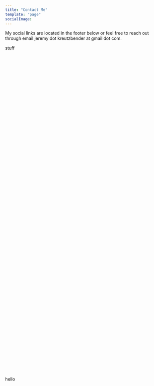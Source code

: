 ```yaml
---
title: "Contact Me"
template: "page"
socialImage:
---
```


My social links are located in the footer below or feel free to reach out through email jeremy dot kreutzbender at gmail dot com.
























































































stuff

<br />
<br />
<br />
<br />
<br />
<br />

<br />
<br />
<br />
<br />
<br />
<br />
<br />
<br />
<br />
<br />
<br />
<br /><br />
<br />
<br />
<br />
<br />
<br /><br />
<br />
<br />
<br />
<br />
<br /><br />
<br />
<br />
<br />
<br />
<br /><br />
<br />
<br />
<br />
<br />
<br /><br />
<br />
<br />
<br />
<br />
<br /><br />
<br />
<br />
<br />
<br />
<br /><br />
<br />
<br />
<br />
<br />
<br />















hello